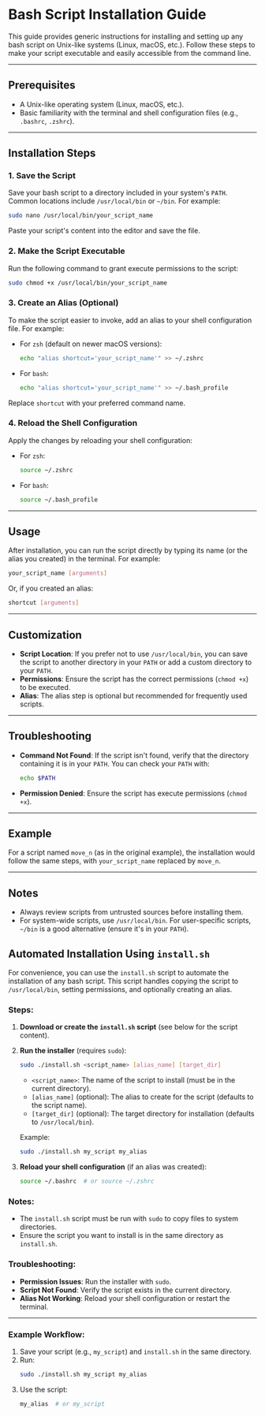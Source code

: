 # Bash Script Installation Guide

This guide provides generic instructions for installing and setting up any bash script on Unix-like systems (Linux, macOS, etc.). Follow these steps to make your script executable and easily accessible from the command line.

---

## Prerequisites
- A Unix-like operating system (Linux, macOS, etc.).
- Basic familiarity with the terminal and shell configuration files (e.g., `.bashrc`, `.zshrc`).

---

## Installation Steps

### 1. Save the Script
Save your bash script to a directory included in your system's `PATH`. Common locations include `/usr/local/bin` or `~/bin`. For example:

```bash
sudo nano /usr/local/bin/your_script_name
```

Paste your script's content into the editor and save the file.

### 2. Make the Script Executable
Run the following command to grant execute permissions to the script:

```bash
sudo chmod +x /usr/local/bin/your_script_name
```

### 3. Create an Alias (Optional)
To make the script easier to invoke, add an alias to your shell configuration file. For example:

- For `zsh` (default on newer macOS versions):
  ```bash
  echo "alias shortcut='your_script_name'" >> ~/.zshrc
  ```

- For `bash`:
  ```bash
  echo "alias shortcut='your_script_name'" >> ~/.bash_profile
  ```

Replace `shortcut` with your preferred command name.

### 4. Reload the Shell Configuration
Apply the changes by reloading your shell configuration:

- For `zsh`:
  ```bash
  source ~/.zshrc
  ```

- For `bash`:
  ```bash
  source ~/.bash_profile
  ```

---

## Usage
After installation, you can run the script directly by typing its name (or the alias you created) in the terminal. For example:

```bash
your_script_name [arguments]
```

Or, if you created an alias:
```bash
shortcut [arguments]
```

---

## Customization
- **Script Location**: If you prefer not to use `/usr/local/bin`, you can save the script to another directory in your `PATH` or add a custom directory to your `PATH`.
- **Permissions**: Ensure the script has the correct permissions (`chmod +x`) to be executed.
- **Alias**: The alias step is optional but recommended for frequently used scripts.

---

## Troubleshooting
- **Command Not Found**: If the script isn't found, verify that the directory containing it is in your `PATH`. You can check your `PATH` with:
  ```bash
  echo $PATH
  ```
- **Permission Denied**: Ensure the script has execute permissions (`chmod +x`).

---

## Example
For a script named `move_n` (as in the original example), the installation would follow the same steps, with `your_script_name` replaced by `move_n`.

---

## Notes
- Always review scripts from untrusted sources before installing them.
- For system-wide scripts, use `/usr/local/bin`. For user-specific scripts, `~/bin` is a good alternative (ensure it's in your `PATH`).

## Automated Installation Using `install.sh`

For convenience, you can use the `install.sh` script to automate the installation of any bash script. This script handles copying the script to `/usr/local/bin`, setting permissions, and optionally creating an alias.

### Steps:
1. **Download or create the `install.sh` script** (see below for the script content).
2. **Run the installer** (requires `sudo`):
   ```bash
   sudo ./install.sh <script_name> [alias_name] [target_dir]
   ```
   - `<script_name>`: The name of the script to install (must be in the current directory).
   - `[alias_name]` (optional): The alias to create for the script (defaults to the script name).
   - `[target_dir]` (optional): The target directory for installation (defaults to `/usr/local/bin`).

   Example:
   ```bash
   sudo ./install.sh my_script my_alias
   ```

3. **Reload your shell configuration** (if an alias was created):
   ```bash
   source ~/.bashrc  # or source ~/.zshrc
   ```

### Notes:
- The `install.sh` script must be run with `sudo` to copy files to system directories.
- Ensure the script you want to install is in the same directory as `install.sh`.

### Troubleshooting:
- **Permission Issues**: Run the installer with `sudo`.
- **Script Not Found**: Verify the script exists in the current directory.
- **Alias Not Working**: Reload your shell configuration or restart the terminal.

---

### Example Workflow:
1. Save your script (e.g., `my_script`) and `install.sh` in the same directory.
2. Run:
   ```bash
   sudo ./install.sh my_script my_alias
   ```
3. Use the script:
   ```bash
   my_alias  # or my_script
   ```
